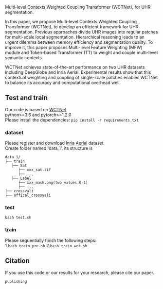 Multi-level Contexts Weighted Coupling Transformer (WCTNet), for UHR segmentation.

In this paper, we propose Multi-level Contexts Weighted Coupling Transformer (WCTNet), to develop an efficient framework for UHR segmentation. Previous approaches divide UHR images into regular patches for multi-scale local segmentation. Hierarchical reasoning leads to an urgent dilemma between memory efficiency and segmentation quality. To improve it, this paper proposes Multi-level Feature Weighting (MFW) module and Token-based Transformer (TT) to weight and couple multi-level semantic contexts.

WCTNet achieves state-of-the-art performance on two UHR datasets including DeepGlobe and Inria Aerial. Experimental results show that this contextual weighting and coupling of single-scale patches enables WCTNet to balance its accuracy and computational overhead well.

## Test and train
Our code is based on [WCTNet](https://github.com/giganticpower/WCTNet)  
python>=3.6 and pytorch>=1.2.0  
Please install the dependencies: `pip install -r requirements.txt`
### dataset
Please register and download [Inria Aerial](https://project.inria.fr/aerialimagelabeling/) dataset  
Create folder named 'data_1', its structure is  
```
data_1/
├── train
   ├── Sat
      ├── xxx_sat.tif
      ├── ...
   ├── Label
      ├── xxx_mask.png(two values:0-1)
      ├── ...
├── crossvali
├── offical_crossvali
```
### test
`bash test.sh`  
### train
Please sequentially finish the following steps:   
1.`bash train_pre.sh`
2.`bash train_wct.sh`

## Citation
If you use this code or our results for your research, please cite our paper.
```
publishing
```
